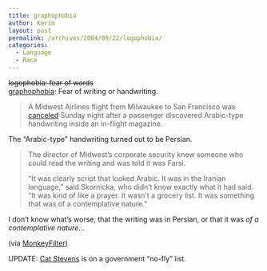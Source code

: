 ```yaml
---
title: graphophobia
author: Kerim
layout: post
permalink: /archives/2004/09/22/logophobia/
categories:
  - Language
  - Race
---
```

<span style="text-decoration: line-through;">logophobia: fear of words</span>  
<a href="http://en.wikipedia.org/wiki/-phobia#G" onclick="_gaq.push(['_trackEvent', 'outbound-article', 'http://en.wikipedia.org/wiki/-phobia#G', 'graphophobia']);" >graphophobia</a>: Fear of writing or handwriting.

> A Midwest Airlines flight from Milwaukee to San Francisco was <a href="http://www.jsonline.com/news/metro/sep04/260507.asp" onclick="_gaq.push(['_trackEvent', 'outbound-article', 'http://www.jsonline.com/news/metro/sep04/260507.asp', 'canceled']);" >canceled</a> Sunday night after a passenger discovered Arabic-type handwriting inside an in-flight magazine.

The &#8220;Arabic-type&#8221; handwriting turned out to be Persian.

> The director of Midwest&#8217;s corporate security knew someone who could read the writing and was told it was Farsi.
> 
> &#8220;It was clearly script that looked Arabic. It was in the Iranian language,&#8221; said Skornicka, who didn&#8217;t know exactly what it had said. &#8220;It was kind of like a prayer. It wasn&#8217;t a grocery list. It was something that was of a contemplative nature.&#8221;

I don&#8217;t know what&#8217;s worse, that the writing was in Persian, or that it was *of a contemplative nature*&#8230;

(via <a href="http://monkeyfilter.com/link.php/4725" onclick="_gaq.push(['_trackEvent', 'outbound-article', 'http://monkeyfilter.com/link.php/4725', 'MonkeyFilter']);" >MonkeyFilter</a>)

UPDATE: <a href="http://newsobserver.com/24hour/nation/v-printer/story/1674795p-9433263c.html" onclick="_gaq.push(['_trackEvent', 'outbound-article', 'http://newsobserver.com/24hour/nation/v-printer/story/1674795p-9433263c.html', 'Cat Stevens']);" >Cat Stevens</a> is on a government &#8220;no-fly&#8221; list.

